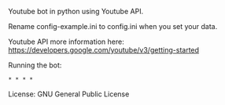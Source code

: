 Youtube bot in python using Youtube API.

Rename config-example.ini to config.ini when you set your data.

Youtube API more information here: https://developers.google.com/youtube/v3/getting-started

Running the bot:

    * * * *

License: GNU General Public License